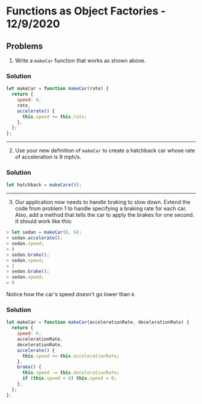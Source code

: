 
# Functions as Object Factories - 12/9/2020

## Problems

1. Write a `makeCar` function that works as shown above.

### Solution

```javascript
let makeCar = function makeCar(rate) {
  return {
    speed: 0,
    rate,
    accelerate() {
      this.speed += this.rate;
    },
  };
};
```

---

2. Use your new definition of `makeCar` to create a hatchback car whose rate of acceleration is 9 mph/s.

### Solution

```javascript
let hatchback = makeCare(9);
```

---

3. Our application now needs to handle braking to slow down. Extend the code from problem 1 to handle specifying a braking rate for each car. Also, add a method that tells the car to apply the brakes for one second. It should work like this:

```javascript
> let sedan = makeCar(8, 6);
> sedan.accelerate();
> sedan.speed;
= 8
> sedan.brake();
> sedan.speed;
= 2
> sedan.brake();
> sedan.speed;
= 0
```

Notice how the car's speed doesn't go lower than `0`.

### Solution

```javascript
let makeCar = function makeCar(accelerationRate, decelerationRate) {
  return {
    speed: 0,
    accelerationRate,
    decelerationRate,
    accelerate() {
      this.speed += this.accelerationRate;
    },
    brake() {
      this.speed -= this.decelerationRate;
      if (this.speed < 0) this.speed = 0;
    },
  };
};
```
